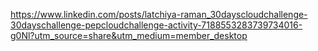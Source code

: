 https://www.linkedin.com/posts/latchiya-raman_30dayscloudchallenge-30dayschallenge-pepcloudchallenge-activity-7188553283739734016-g0Nl?utm_source=share&utm_medium=member_desktop
